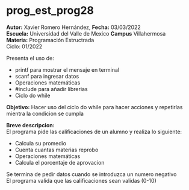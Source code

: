 # prog_est_prog28
<p><b>Autor:</b> Xavier Romero Hernández, <b>Fecha:</b> 03/03/2022 <br>
  <b>Escuela:</b> Universidad del Valle de Mexico <b>Campus</b> Villahermosa<br>
  <b>Materia:</b> Programación Estructrada<br>
Ciclo: 01/2022</p>

<p>
Presenta el uso de:
  <ul>
    <li>printf para mostrar el mensaje en terminal</li>
    <li>scanf para ingresar datos</li>
    <li>Operaciones matemáticas</li>
    <li>#include para añadir librerias</li>
    <li>Ciclo do while</li>
  </ul>
</p>

<b>Objetivo:</b> Hacer uso del ciclo do while para hacer acciones y repetirlas mientra la condicion se cumpla

<p><b>Breve descripcion:</b><br>
El programa pide las calificaciones de un alumno y realiza lo siguiente:<br>
  <ul>
    <li>Calcula su promedio</li>
    <li>Cuenta cuantas materias reprobo</li>
    <li>Operaciones matemáticas</li>
    <li>Calcula el porcentaje de aprovacion</li>
  </ul>
Se termina de pedir datos cuando se introduzca un numero negativo<br>
El programa valida que las calificaciones sean validas (0-10)
</p>
